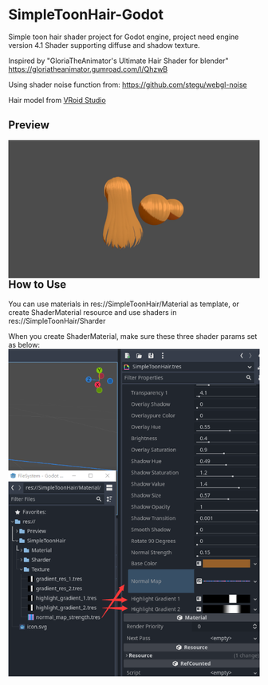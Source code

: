 # SimpleToonHair-Godot
Simple toon hair shader project for Godot engine, project need engine version 4.1
Shader supporting diffuse and shadow texture.

Inspired by "GloriaTheAnimator's Ultimate Hair Shader for blender"
https://gloriatheanimator.gumroad.com/l/QhzwB

Using shader noise function from:
https://github.com/stegu/webgl-noise

Hair model from [VRoid Studio](https://vroid.com/en/studio)

## Preview
<img style="margin-right: 30px;" align="left" src="images/preview.png"/>

## How to Use
You can use materials in res://SimpleToonHair/Material as template,
or create ShaderMaterial resource and use shaders in res://SimpleToonHair/Sharder

When you create ShaderMaterial, make sure these three shader params set as below:
<img style="margin-right: 30px;" align="left" src="images/material settings.png"/>
